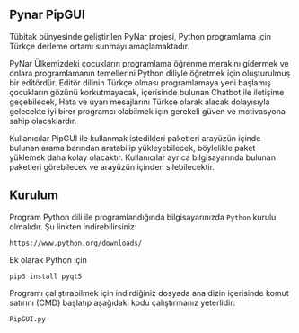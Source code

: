 <div class = "Box-body px-5 pb-5">
        <article class = "markdown-body entry-content container-lg" itemprop= "text">
                <h1><a id = "user-content-pynar-pipGUI" class = "anchor" aria-hidden = "true" href="#pynar-pipGUI"></a>Pynar PipGUI</h1>
        <p>Tübitak bünyesinde geliştirilen PyNar projesi, Python programlama için Türkçe derleme ortamı sunmayı amaçlamaktadır.</p>
        <p>PyNar Ülkemizdeki çocukların programlama öğrenme merakını gidermek ve onlara programlamanın temellerini Python diliyle öğretmek için oluşturulmuş bir editördür. Editör dilinin Türkçe olması programlamaya yeni başlamış çocukların gözünü korkutmayacak, içerisinde bulunan Chatbot ile iletişime geçebilecek, Hata ve uyarı mesajlarını Türkçe olarak alacak dolayısıyla gelecekte iyi birer programcı olabilmek için gerekeli güven ve  motivasyona sahip olacaklardır.</p>
        <p>Kullanıcılar PipGUI ile kullanmak istedikleri paketleri arayüzün içinde bulunan arama barından aratabilip yükleyebilecek, böylelikle paket yüklemek daha kolay olacaktır. Kullanıcılar ayrıca bilgisayarında bulunan paketleri  görebilecek ve arayüzün içinden silebilecektir.</p>
                <h2> <a id="user-content-kurulum" class = "anchor" aria-hidden = "true" href="#kurulum"></a>
                        Kurulum</h2>
                <p>Program Python dili ile programlandığında bilgisayarınızda <code>Python</code> kurulu olmalıdır. Şu linkten indirebilirsiniz:</p> 
                <pre><code>https://www.python.org/downloads/</code></pre>
                <p> Ek olarak Python için
<pre><code>pip3 install pyqt5
</code></pre>

<p>Programı çalıştırabilmek için indirdiğiniz dosyada ana dizin içerisinde komut satırını (CMD) başlatıp aşağıdaki kodu çalıştırmanız yeterlidir:</p>
<pre><code>PipGUI.py
</code></pre>
        
                        
